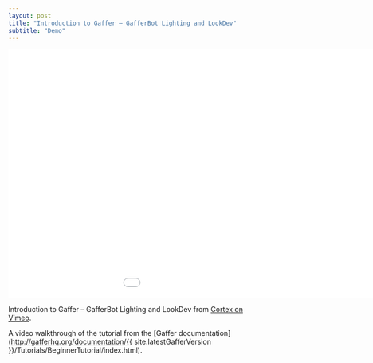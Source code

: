 ```yaml
---
layout: post
title: "Introduction to Gaffer – GafferBot Lighting and LookDev"
subtitle: "Demo"
---
```


<div class="embed-responsive embed-responsive-16by9 mb-15">
    <iframe class="embed-responsive-item" src="//player.vimeo.com/video/202088156" width="1150" height="500" frameborder="0" scrolling="no" webkitallowfullscreen mozallowfullscreen allowfullscreen></iframe>
</div>

Introduction to Gaffer – GafferBot Lighting and LookDev from [Cortex on Vimeo](https://vimeo.com/cortex).

A video walkthrough of the tutorial from the [Gaffer documentation](http://gafferhq.org/documentation/{{ site.latestGafferVersion }}/Tutorials/BeginnerTutorial/index.html).
